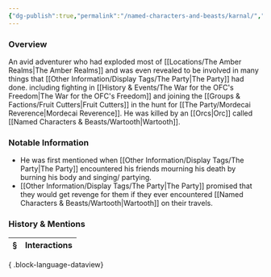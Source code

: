 ```yaml
---
{"dg-publish":true,"permalink":"/named-characters-and-beasts/karnal/","tags":["NPC"],"updated":"2025-06-10T19:04:24.800+01:00"}
---
```



### Overview
An avid adventurer who had exploded most of [[Locations/The Amber Realms\|The Amber Realms]] and was even revealed to be involved in many things that [[Other Information/Display Tags/The Party\|The Party]] had done. including fighting in [[History & Events/The War for the OFC's Freedom\|The War for the OFC's Freedom]] and joining the [[Groups & Factions/Fruit Cutters\|Fruit Cutters]] in the hunt for [[The Party/Mordecai Reverence\|Mordecai Reverence]]. He was killed by an [[Orcs\|Orc]] called [[Named Characters & Beasts/Wartooth\|Wartooth]]. 

### Notable Information 
- He was first mentioned when [[Other Information/Display Tags/The Party\|The Party]] encountered his friends mourning his death by burning his body and singing/ partying. 
- [[Other Information/Display Tags/The Party\|The Party]] promised that they would get revenge for them if they ever encountered [[Named Characters & Beasts/Wartooth\|Wartooth]] on their travels. 

### History & Mentions
| § | Interactions |
| - | ------------ |

{ .block-language-dataview}
